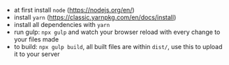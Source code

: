 - at first install `node` (https://nodejs.org/en/)
- install `yarn` (https://classic.yarnpkg.com/en/docs/install)
- install all dependencies with `yarn`
- run gulp: `npx gulp` and watch your browser reload with every change to your files made
- to build: `npx gulp build`, all built files are within `dist/`, use this to upload it to your server